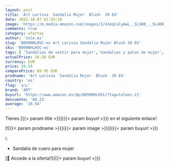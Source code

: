 ```yaml
---
layout: post
title: 'Art Larissa  Sandalia Mujer  Blush  39 EU'
date: 2022-10-07 01:54:18
image: 'https://m.media-amazon.com/images/I/41mqCalyAwL._SL500_._SL400_.jpg'
comments: true
category: ofertas
author: 'tole.es'
slug: 'B099NHLH5C-es Art Larissa Sandalia Mujer Blush 39 EU'
sku: 'B099NHLH5C-es'
tags: [ 'Sandalias de vestir para mujer','Sandalias y palas de mujer','Zapatos','Zapatos para mujer','Zapatos y complementos','art','sandalia','🇪🇸', ]
actualPrice: 28.58 EUR
currency: EUR
price: 28.58
comparePrice: 89.95 EUR
prodname: 'Art Larissa  Sandalia Mujer  Blush  39 EU'
country: 'es'
flag: '🇪🇸'
brand: 'ART'
buyurl: 'https://www.amazon.es/dp/B099NHLH5C/?tag=tolees-21'
descuento: '68.23'
average: '28.58'
---
```


Tienes [{{< param title >}}]({{< param buyurl >}}) en el siguiente enlace!

[![{{< param prodname >}}]({{< param image >}})]({{< param buyurl >}})

ℹ️:

- Sandalia de cuero para mujer

[🛒 Accede a la oferta!!]({{< param buyurl >}})
